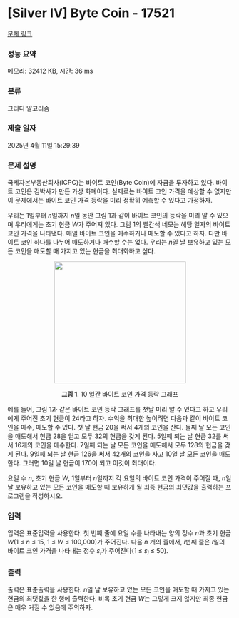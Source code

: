 # [Silver IV] Byte Coin - 17521 

[문제 링크](https://www.acmicpc.net/problem/17521) 

### 성능 요약

메모리: 32412 KB, 시간: 36 ms

### 분류

그리디 알고리즘

### 제출 일자

2025년 4월 11일 15:29:39

### 문제 설명

<p>국제자본부동산회사(ICPC)는 바이트 코인(Byte Coin)에 자금을 투자하고 있다. 바이트 코인은 김박사가 만든 가상 화폐이다. 실제로는 바이트 코인 가격을 예상할 수 없지만 이 문제에서는 바이트 코인 가격 등락을 미리 정확히 예측할 수 있다고 가정하자.</p>

<p>우리는 1일부터 <em>n</em>일까지 <em>n</em>일 동안 그림 1과 같이 바이트 코인의 등락을 미리 알 수 있으며 우리에게는 초기 현금 <em>W</em>가 주어져 있다. 그림 1의 빨간색 네모는 해당 일자의 바이트 코인 가격을 나타낸다. 매일 바이트 코인을 매수하거나 매도할 수 있다고 하자. 다만 바이트 코인 하나를 나누어 매도하거나 매수할 수는 없다. 우리는 <em>n</em>일 날 보유하고 있는 모든 코인을 매도할 때 가지고 있는 현금을 최대화하고 싶다. </p>

<p style="text-align: center;"><img alt="" src="https://upload.acmicpc.net/4e5dc721-dfbb-4054-a545-713eee3137be/-/preview/" style="width: 295px; height: 273px;"></p>

<p style="text-align: center;"><strong>그림 1</strong>. 10 일간 바이트 코인 가격 등락 그래프</p>

<p>예를 들어, 그림 1과 같은 바이트 코인 등락 그래프를 첫날 미리 알 수 있다고 하고 우리에게 주어진 초기 현금이 24라고 하자. 수익을 최대한 높이려면 다음과 같이 바이트 코인을 매수, 매도할 수 있다. 첫 날 현금 20을 써서 4개의 코인을 산다. 둘째 날 모든 코인을 매도해서 현금 28을 얻고 모두 32의 현금을 갖게 된다. 5일째 되는 날 현금 32를 써서 16개의 코인을 매수한다. 7일째 되는 날 모든 코인을 매도해서 모두 128의 현금을 갖게 된다. 9일째 되는 날 현금 126을 써서 42개의 코인을 사고 10일 날 모든 코인을 매도한다. 그러면 10일 날 현금이 170이 되고 이것이 최대이다.</p>

<p>요일 수 <em>n</em>, 초기 현금 <em>W</em>, 1일부터 <em>n</em>일까지 각 요일의 바이트 코인 가격이 주어질 때, <em>n</em>일 날 보유하고 있는 모든 코인을 매도할 때 보유하게 될 최종 현금의 최댓값을 출력하는 프로그램을 작성하시오.</p>

### 입력 

 <p>입력은 표준입력을 사용한다. 첫 번째 줄에 요일 수를 나타내는 양의 정수 <em>n</em>과 초기 현금 <em>W</em>(1 ≤ <em>n</em> ≤ 15, 1 ≤ <em>W</em> ≤ 100,000)가 주어진다. 다음 <em>n</em> 개의 줄에서, <em>i</em>번째 줄은 <em>i</em>일의 바이트 코인 가격을 나타내는 정수 <em>s<sub>i</sub></em>가 주어진다(1 ≤ <em>s<sub>i</sub></em> ≤ 50).</p>

### 출력 

 <p>출력은 표준출력을 사용한다. <em>n</em>일 날 보유하고 있는 모든 코인을 매도할 때 가지고 있는 현금의 최댓값을 한 행에 출력한다. 비록 초기 현금 <em>W</em>는 그렇게 크지 않지만 최종 현금은 매우 커질 수 있음에 주의하자.</p>

